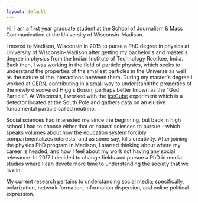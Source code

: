 ```yaml
---
layout: default
---
```


Hi, I am a first year graduate student at the School of Journalism & Mass Communication at the University of Wisconsin-Madison.

I moved to Madison, Wisconsin in 2015 to purse a PhD degree in physics at University of Wisconsin-Madison after getting my bachelor's and master's degree in physics from the Indian Institute of Technology Roorkee, India. Back then, I was working in the field of particle physics, which seeks to understand the properties of the smallest particles in the Universe as well as the nature of the interactions between them. During my master's degree I worked at [CERN](https://home.cern/about), contributing in a [small](https://cds.cern.ch/record/1748469?ln=en) way to understand the properties of the newly discovered Higg's Boson, perhaps better known as the "God Particle". At Wisconsin, I worked with the [IceCube](https://icecube.wisc.edu/) experiment which is a detector located at the South Pole and gathers data on an elusive fundamental particle called neutrino.

Social sciences had interested me since the beginning, but back in high school I had to choose either that or natural sciences to pursue - which speaks volumes about how the education system forcibly compartmentalizes interests, and as some say, kills creativity. After joining the physics PhD program in Madison, I started thinking about where my career is headed, and how I feel about my work not having any social relevance. In 2017 I decided to change fields and pursue a PhD in media studies where I can devote more time to understanding the society that we live in.

My current research pertains to understanding social media; specifically, polarization, network formation, information dispersion, and online political expression.

<!-- <a href="https://aman-abhishek.github.io/publications.html">Publications</a> -->


